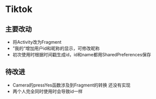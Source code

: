# Tiktok

## 主要改动
- 将Activity改为Fragment
- ”我的“增加用户id和昵称的显示，可修改昵称
- 初次使用时根据时间戳生成id，id和name都用SharedPreferences保存

## 待改进
- Camera的pressYes函数涉及到Fragment的转换 还没有实现
- 两个人完全同时使用时会导致id一样

